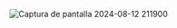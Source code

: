 ![Captura de pantalla 2024-08-12 211900](https://github.com/user-attachments/assets/9ae2abc8-0236-4d23-8925-6873ceb809ed)
